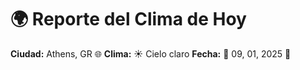 # 🌍 Reporte del Clima de Hoy

**Ciudad:** Athens, GR 🌐
**Clima:** ☀️ Cielo claro
**Fecha:** 📅 09, 01, 2025 🚀
